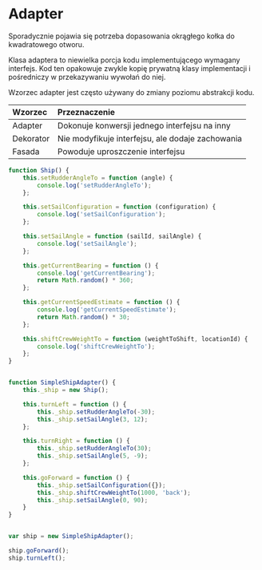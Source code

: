 # Adapter

Sporadycznie pojawia się potrzeba dopasowania okrągłego kołka do kwadratowego otworu.

Klasa adaptera to niewielka porcja kodu implementującego wymagany interfejs. Kod ten opakowuje zwykle kopię prywatną klasy implementacji i pośredniczy w przekazywaniu wywołań do niej.

Wzorzec adapter jest często używany do zmiany poziomu abstrakcji kodu.

| Wzorzec | Przeznaczenie |
| :--- | :--- |
| Adapter | Dokonuje konwersji jednego interfejsu na inny |
| Dekorator | Nie modyfikuje interfejsu, ale dodaje zachowania |
| Fasada | Powoduje uproszczenie interfejsu |



```js
function Ship() {
    this.setRudderAngleTo = function (angle) {
        console.log('setRudderAngleTo');
    };

    this.setSailConfiguration = function (configuration) {
        console.log('setSailConfiguration');
    };

    this.setSailAngle = function (sailId, sailAngle) {
        console.log('setSailAngle');
    };

    this.getCurrentBearing = function () {
        console.log('getCurrentBearing');
        return Math.random() * 360;
    };

    this.getCurrentSpeedEstimate = function () {
        console.log('getCurrentSpeedEstimate');
        return Math.random() * 30;
    };

    this.shiftCrewWeightTo = function (weightToShift, locationId) {
        console.log('shiftCrewWeightTo');
    };
}


function SimpleShipAdapter() {
    this._ship = new Ship();

    this.turnLeft = function () {
        this._ship.setRudderAngleTo(-30);
        this._ship.setSailAngle(3, 12);
    };

    this.turnRight = function () {
        this._ship.setRudderAngleTo(30);
        this._ship.setSailAngle(5, -9);
    };

    this.goForward = function () {
        this._ship.setSailConfiguration({});
        this._ship.shiftCrewWeightTo(1000, 'back');
        this._ship.setSailAngle(0, 90);
    }
}


var ship = new SimpleShipAdapter();

ship.goForward();
ship.turnLeft();

```



